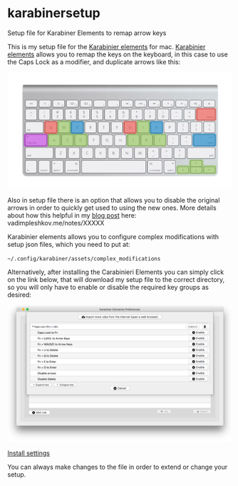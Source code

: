 # karabinersetup

Setup file for Karabiner Elements to remap arrow keys

This is my setup file for the [Karabinier elements](https://pqrs.org/osx/karabiner/) for mac. [Karabinier elements](https://pqrs.org/osx/karabiner/) allows you to remap the keys on the keyboard, in this case to use the Caps Lock as a modifier, and duplicate arrows like this:

![Layout](/screenshots/layout.png)

Also in setup file there is an option that allows you to disable the original arrows in order to quickly get used to using the new ones. More details about how this helpful in my [blog post](vadimpleshkov.me/notes/XXXXX) here: vadimpleshkov.me/notes/XXXXX

Karabinier elements allows you to configure complex modifications with setup json files, which you need to put at:

`~/.config/karabiner/assets/complex_modifications`

Alternatively, after installing the Carabinieri Elements you can simply click on the link below, that will download my setup file to the correct directory, so you will only have to enable or disable the required key groups as desired:

![Setup](/screenshots/karabinersetup.png)

[Install settings](karabiner://karabiner/assets/complex_modifications/import?url=https://XXXXXXX.json)

You can always make changes to the file in order to extend or change your setup.
